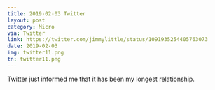 ```yaml
---
title: 2019-02-03 Twitter
layout: post
category: Micro
via: Twitter
link: https://twitter.com/jimmylittle/status/1091935254405763073
date: 2019-02-03
img: twitter11.png
tn: twitter11.png
---
```


Twitter just informed me that it has been my longest relationship.